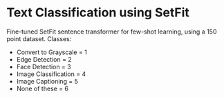 # Text Classification using SetFit

Fine-tuned SetFit sentence transformer for few-shot learning, using a 150 point dataset.
Classes:
+ Convert to Grayscale = 1
+ Edge Detection = 2
+ Face Detection = 3
+ Image Classification = 4
+ Image Captioning = 5
+ None of these = 6
